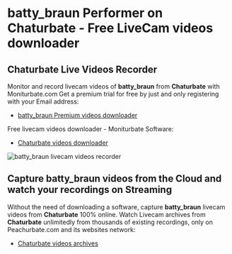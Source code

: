 # batty_braun Performer on Chaturbate - Free LiveCam videos downloader

## Chaturbate Live Videos Recorder

Monitor and record livecam videos of **batty_braun** from **Chaturbate** with Moniturbate.com
Get a premium trial for free by just and only registering with your Email address:
* [batty_braun Premium videos downloader](https://moniturbate.com/request-demo-licence-key.html)

Free livecam videos downloader - Moniturbate Software:
* [Chaturbate videos downloader](https://moniturbate.com/moniturbate-download-software.html)

![batty_braun livecam videos recorder](https://peachurnet.com/templates/moniturbate-software.png)


## Capture batty_braun videos from the Cloud and watch your recordings on Streaming

Without the need of downloading a software, capture **batty_braun** livecam videos from **Chaturbate** 100% online.
Watch Livecam archives from **Chaturbate** unlimitedly from thousands of existing recordings, only on Peachurbate.com and its websites network:
* [Chaturbate videos archives](https://peachurnet.com/)